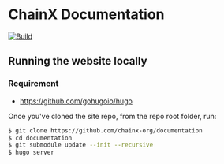 # ChainX Documentation

[![Build](https://github.com/chainx-org/documentation/workflows/build/badge.svg)](https://github.com/chainx-org/documentation/actions?workflow=build)

## Running the website locally

### Requirement

- https://github.com/gohugoio/hugo

Once you've cloned the site repo, from the repo root folder, run:

```bash
$ git clone https://github.com/chainx-org/documentation
$ cd documentation
$ git submodule update --init --recursive
$ hugo server
```
